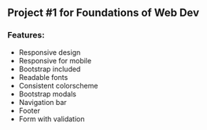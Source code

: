 ## Project #1 for Foundations of Web Dev
### Features:
- Responsive design
- Responsive for mobile
- Bootstrap included
- Readable fonts 
- Consistent colorscheme
- Bootstrap modals
- Navigation bar
- Footer
- Form with validation